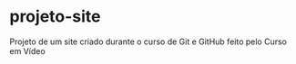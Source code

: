 # projeto-site
 Projeto de um site criado durante o curso de Git e GitHub feito pelo Curso em Vídeo
